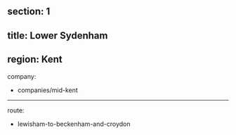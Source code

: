 section: 1
----
title: Lower Sydenham
----
region: Kent
----
company:
- companies/mid-kent
----
route:
- lewisham-to-beckenham-and-croydon
